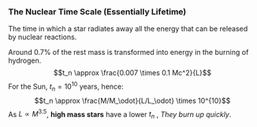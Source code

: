 ### The Nuclear Time Scale (Essentially Lifetime)
The time in which a star radiates away all the energy that can be released by nuclear reactions.

Around 0.7% of the rest mass is transformed into energy in the burning of hydrogen. $$t_n \approx \frac{0.007 \times 0.1 Mc^2}{L}$$ For the Sun, $t_n = 10^{10}$ years, hence: $$t_n \approx \frac{M/M_\odot}{L/L_\odot} \times 10^{10}$$
As $L \propto M^{3.5}$, **high mass stars** have a lower $t_n$ , *They burn up quickly*.